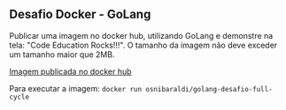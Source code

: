 ## Desafio Docker - GoLang

Publicar uma imagem no docker hub, utilizando GoLang e demonstre na tela: "Code Education Rocks!!!".
O tamanho da imagem não deve exceder um tamanho maior que 2MB.

[Imagem publicada no docker hub](https://hub.docker.com/repository/docker/osnibaraldi/golang-desafio-full-cycle)

Para executar a imagem: `docker run osnibaraldi/golang-desafio-full-cycle` 